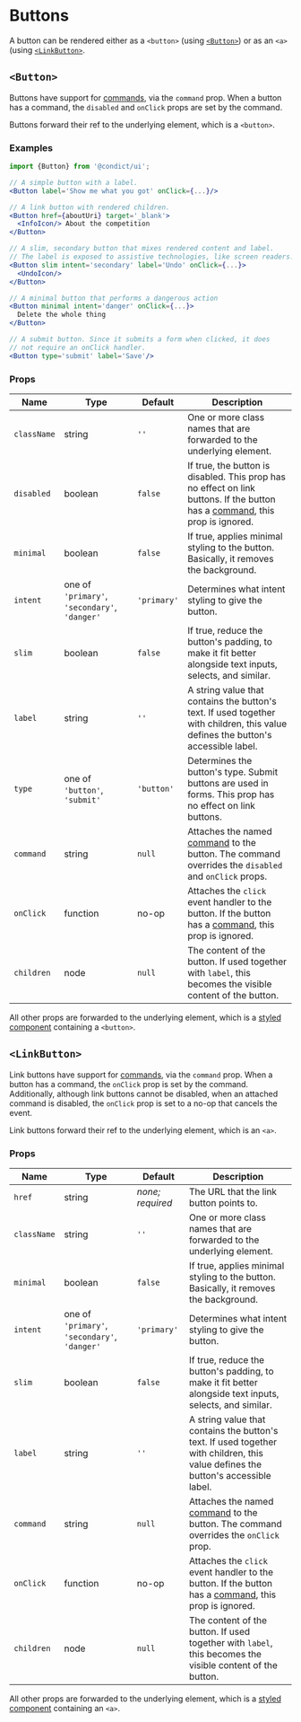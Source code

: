 # Buttons

A button can be rendered either as a `<button>` (using [`<Button>`](#button)) or as an `<a>` (using [`<LinkButton>`](#linkbutton).

## `<Button>`

Buttons have support for [commands][command], via the `command` prop. When a button has a command, the `disabled` and `onClick` props are set by the command.

Buttons forward their ref to the underlying element, which is a `<button>`.

### Examples

```jsx
import {Button} from '@condict/ui';

// A simple button with a label.
<Button label='Show me what you got' onClick={...}/>

// A link button with rendered children.
<Button href={aboutUri} target='_blank'>
  <InfoIcon/> About the competition
</Button>

// A slim, secondary button that mixes rendered content and label.
// The label is exposed to assistive technologies, like screen readers.
<Button slim intent='secondary' label='Undo' onClick={...}>
  <UndoIcon/>
</Button>

// A minimal button that performs a dangerous action
<Button minimal intent='danger' onClick={...}>
  Delete the whole thing
</Button>

// A submit button. Since it submits a form when clicked, it does
// not require an onClick handler.
<Button type='submit' label='Save'/>
```

### Props

| Name | Type | Default | Description |
| --- | --- | --- | --- |
| `className` | string | `''` | One or more class names that are forwarded to the underlying element. |
| `disabled` | boolean | `false` | If true, the button is disabled. This prop has no effect on link buttons. If the button has a [command][], this prop is ignored. |
| `minimal` | boolean | `false` | If true, applies minimal styling to the button. Basically, it removes the background. |
| `intent` | one of `'primary'`, `'secondary'`, `'danger'` | `'primary'` | Determines what intent styling to give the button. |
| `slim` | boolean | `false` | If true, reduce the button's padding, to make it fit better alongside text inputs, selects, and similar. |
| `label` | string | `''` | A string value that contains the button's text. If used together with children, this value defines the button's accessible label. |
| `type` | one of `'button'`, `'submit'` | `'button'` | Determines the button's type. Submit buttons are used in forms. This prop has no effect on link buttons. |
| `command` | string | `null` | Attaches the named [command][] to the button. The command overrides the `disabled` and `onClick` props. |
| `onClick` | function | no-op | Attaches the `click` event handler to the button. If the button has a [command][], this prop is ignored. |
| `children` | node | `null` | The content of the button. If used together with `label`, this becomes the visible content of the button. |

All other props are forwarded to the underlying element, which is a [styled component][styled-components] containing a `<button>`.

## `<LinkButton>`

Link buttons have support for [commands][command], via the `command` prop. When a button has a command, the `onClick` prop is set by the command. Additionally, although link buttons cannot be disabled, when an attached command is disabled, the `onClick` prop is set to a no-op that cancels the event.

Link buttons forward their ref to the underlying element, which is an `<a>`.

### Props

| Name | Type | Default | Description |
| --- | --- | --- | --- |
| `href` | string | _none; required_ | The URL that the link button points to. |
| `className` | string | `''` | One or more class names that are forwarded to the underlying element. |
| `minimal` | boolean | `false` | If true, applies minimal styling to the button. Basically, it removes the background. |
| `intent` | one of `'primary'`, `'secondary'`, `'danger'` | `'primary'` | Determines what intent styling to give the button. |
| `slim` | boolean | `false` | If true, reduce the button's padding, to make it fit better alongside text inputs, selects, and similar. |
| `label` | string | `''` | A string value that contains the button's text. If used together with children, this value defines the button's accessible label. |
| `command` | string | `null` | Attaches the named [command][] to the button. The command overrides the `onClick` prop. |
| `onClick` | function | no-op | Attaches the `click` event handler to the button. If the button has a [command][], this prop is ignored. |
| `children` | node | `null` | The content of the button. If used together with `label`, this becomes the visible content of the button. |

All other props are forwarded to the underlying element, which is a [styled component][styled-components] containing an `<a>`.

[command]: ../command
[styled-components]: https://www.styled-components.com/
